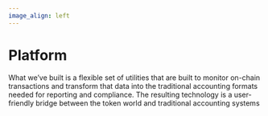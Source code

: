 ```yaml
---
image_align: left
---
```


# Platform
What we’ve built is a flexible set of utilities that are built to monitor on-chain transactions and transform that data into the traditional accounting formats needed for reporting and compliance. The resulting technology is a user-friendly bridge between the token world and traditional accounting systems

